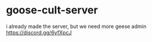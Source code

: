 # goose-cult-server
i already made the server, but we need more geese admin https://discord.gg/6yfXpcJ
